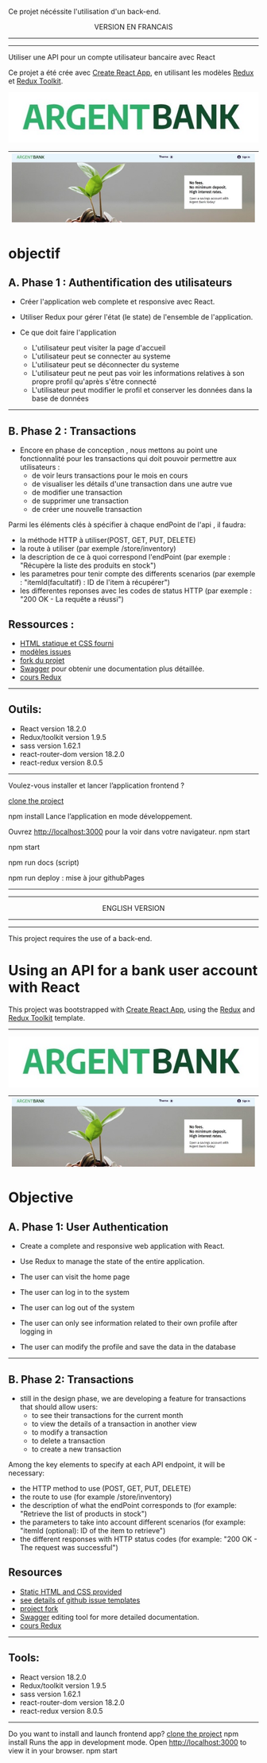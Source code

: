 Ce projet nécéssite l'utilisation d'un back-end. 

<div style="text-align: center; width: 100%">
VERSION EN FRANCAIS  
</div>

___
___
Utiliser une API pour un compte utilisateur bancaire avec React    

Ce projet a été crée avec [Create React App](https://github.com/facebook/create-react-app), en utilisant les modèles [Redux](https://redux.js.org/) et [Redux Toolkit](https://redux-toolkit.js.org/).


<div style="text-align: center; width: 100%">
  <img src="./public/logo_name.jpg" alt="logo">
</div>

|![logo.jpg](/public/logo.jpg) |
|:---:|
# objectif 
## A. Phase 1 : Authentification des utilisateurs

 - Créer l'application web complete et responsive avec React.
 - Utiliser Redux pour gérer l'état (le state) de l'ensemble de l'application.
 - Ce que doit faire l'application 

    - L'utilisateur peut visiter la page d'accueil 
    - L'utilisateur peut se connecter au systeme
    - L'utilisateur peut se déconnecter du systeme
    - L'utilisateur peut ne peut pas voir les informations relatives à son propre profil qu'après s'être connecté 
    - L'utilisateur peut modifier le profil et conserver les données dans la base de données

    
---
## B. Phase 2  : Transactions
- Encore en phase de conception , nous mettons au point une fonctionnalité pour les transactions qui doit pouvoir permettre aux utilisateurs :
    - de voir leurs transactions pour le mois en cours
    - de visualiser les détails d'une transaction dans une autre vue
    - de modifier une transaction
    - de supprimer une transaction
    - de créer une nouvelle transaction

Parmi les éléments clés à spécifier à chaque endPoint de l'api , il faudra: 
- la méthode HTTP à utiliser(POST, GET, PUT, DELETE)
- la route à utiliser (par exemple /store/inventory)
- la description de ce à quoi correspond l'endPoint (par exemple : "Récupère la liste des produits en stock")
- les parametres pour tenir compte des differents scenarios (par exemple : "itemld(facultatif) : ID de l'item à récupérer")
- les differentes reponses avec les codes de status HTTP (par exemple : "200 OK - La requête a réussi")


## Ressources :
 - [HTML statique et CSS fourni](https://github.com/OpenClassrooms-Student-Center/Project-10-Bank-API/tree/master/designs)
 - [modèles issues](https://github.com/OpenClassrooms-Student-Center/Project-10-Bank-API/tree/master/.github/ISSUE_TEMPLATE)
 - [fork du projet](https://github.com/OpenClassrooms-Student-Center/Project-10-Bank-API)
 - [Swagger](https://editor.swagger.io/) pour obtenir une documentation plus détaillée.
 - [cours Redux](https://openclassrooms.com/fr/courses/7150626-utilisez-le-state-manager-redux-pour-gerer-l-etat-de-vos-applications?archived-source=5511091)

---
## Outils:
- React version 18.2.0
- Redux/toolkit version 1.9.5
- sass version 1.62.1
- react-router-dom version 18.2.0
- react-redux version 8.0.5

---
Voulez-vous installer et lancer l’application frontend ?

[clone the project]()

npm install Lance l’application en mode développement.

Ouvrez [http://localhost:3000](http://localhost:3000) pour la voir dans votre navigateur. npm start

npm start

npm run docs (script)

npm run deploy : mise à jour  githubPages
___
___

<div style="text-align: center; width: 100%">
ENGLISH  VERSION     
</div>

___
___

This project requires the use of a back-end. 
# Using an API for a bank user account with React
This project was bootstrapped with [Create React App](https://github.com/facebook/create-react-app), using the [Redux](https://redux.js.org/) and [Redux Toolkit](https://redux-toolkit.js.org/) template.

---

<div style="text-align: center; width: 100%">
  <img src="./public/logo_name.jpg" alt="logo">
</div>

|![logo.jpg](/public/logo.jpg) |
|:---:|

# Objective

## A. Phase 1: User Authentication
- Create a complete and responsive web application with React.
- Use Redux to manage the state of the entire application.

- The user can visit the home page
- The user can log in to the system
- The user can log out of the system
- The user can only see information related to their own profile after logging in
- The user can modify the profile and save the data in the database

---

## B. Phase 2: Transactions
- still in the design phase, we are developing a feature for transactions that should allow users:
    - to see their transactions for the current month
    - to view the details of a transaction in another view
    - to modify a transaction
    - to delete a transaction
    - to create a new transaction

Among the key elements to specify at each API endpoint, it will be necessary:
- the HTTP method to use (POST, GET, PUT, DELETE)
- the route to use (for example /store/inventory)
- the description of what the endPoint corresponds to (for example: "Retrieve the list of products in stock")
- the parameters to take into account different scenarios (for example: "itemld (optional): ID of the item to retrieve")
- the different responses with HTTP status codes (for example: "200 OK - The request was successful")

## Resources
- [Static HTML and CSS provided](https://github.com/OpenClassrooms-Student-Center/Project-10-Bank-API/tree/master/designs)
- [see details of github issue templates](https://github.com/OpenClassrooms-Student-Center/Project-10-Bank-API/tree/master/.github/ISSUE_TEMPLATE)
- [project fork](https://github.com/OpenClassrooms-Student-Center/Project-10-Bank-API)
- [Swagger](https://editor.swagger.io/) editing tool for more detailed documentation.
- [cours Redux](https://openclassrooms.com/fr/courses/7150626-utilisez-le-state-manager-redux-pour-gerer-l-etat-de-vos-applications?archived-source=5511091)
---

## Tools:
- React version 18.2.0
- Redux/toolkit version 1.9.5
- sass version 1.62.1
- react-router-dom version 18.2.0
- react-redux version 8.0.5

---

Do you want to install and launch frontend app?
[clone the project]()
npm install
Runs the app in development mode.
Open [http://localhost:3000](http://localhost:3000) to view it in your browser.
npm start



